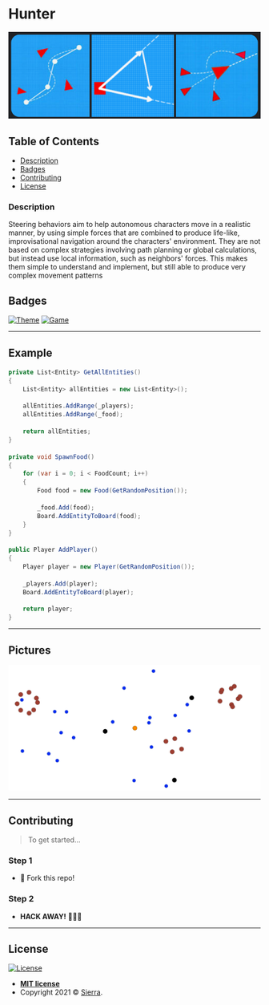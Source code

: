 # Hunter

<p align="center">
  <img src="/docs/HunterHeader.png" data-canonical-src="/docs/HunterHeader.png"/>
</p>

## Table of Contents

- [Description](#description)
- [Badges](#badges)
- [Contributing](#contributing)
- [License](#license)

### Description

Steering behaviors aim to help autonomous characters move in a realistic manner, by using simple forces that are combined to produce life-like, improvisational navigation around the characters' environment. They are not based on complex strategies involving path planning or global calculations, but instead use local information, such as neighbors' forces. This makes them simple to understand and implement, but still able to produce very complex movement patterns

## Badges

[![Theme](https://img.shields.io/badge/Theme-GameDev-blueviolet)](https://img.shields.io/badge/Theme-GameDev-blueviolet)
[![Game](https://img.shields.io/badge/Game-Hunter-blueviolet)](https://img.shields.io/badge/Game-Hunter-blueviolet)

---

## Example

```csharp
private List<Entity> GetAllEntities()
{
    List<Entity> allEntities = new List<Entity>();

    allEntities.AddRange(_players);
    allEntities.AddRange(_food);

    return allEntities;
}

private void SpawnFood()
{
    for (var i = 0; i < FoodCount; i++)
    {
        Food food = new Food(GetRandomPosition());

        _food.Add(food);
        Board.AddEntityToBoard(food);
    }
}

public Player AddPlayer()
{
    Player player = new Player(GetRandomPosition());

    _players.Add(player);
    Board.AddEntityToBoard(player);

    return player;
}
```

---

## Pictures

[![Picture1](/docs/Hunter.png)](/docs/Hunter.png)

---

## Contributing

> To get started...

### Step 1

- 🍴 Fork this repo!

### Step 2

- **HACK AWAY!** 🔨🔨🔨

---

## License

[![License](http://img.shields.io/:license-mit-blue.svg?style=flat-square)](http://badges.mit-license.org)

- **[MIT license](http://opensource.org/licenses/mit-license.php)**
- Copyright 2021 © <a href="https://github.com/Sierra-KPI" target="_blank">Sierra</a>.
